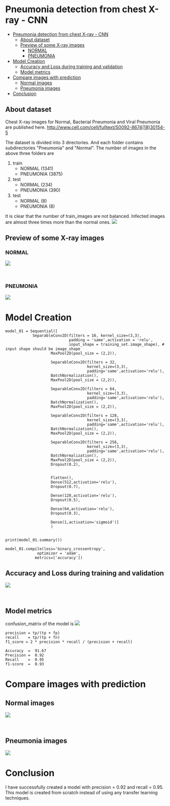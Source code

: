 # Pneumonia detection from chest X-ray - CNN

- [Pneumonia detection from chest X-ray - CNN](#pneumonia-detection-from-chest-x-ray---cnn)
  - [About dataset](#about-dataset)
  - [Preview of some X-ray images](#preview-of-some-x-ray-images)
    - [NORMAL](#normal)
    - [PNEUMONIA](#pneumonia)
- [Model Creation](#model-creation)
  - [Accuracy and Loss during training and validation](#accuracy-and-loss-during-training-and-validation)
  - [Model metrics](#model-metrics)
- [Compare images with prediction](#compare-images-with-prediction)
  - [Normal images](#normal-images)
  - [Pneumonia images](#pneumonia-images)
- [Conclusion](#conclusion)


## About dataset

Chest X-ray images for Normal, Bacterial Pneumonia and Viral Pneumonia are published here.
http://www.cell.com/cell/fulltext/S0092-8674(18)30154-5


The dataset is divided into 3 directories.
And each folder contains subdirectories "Pneumonia" and "Normal". The number of images in the above three folders are

1. train
   - NORMAL (1341)
   - PNEUMONIA (3875)
2. test
   - NORMAL (234)
   - PNEUMONIA (390)
3. test
   - NORMAL (8)
   - PNEUMONIA (8)

It is clear that the number of train_images are not balanced. Infected images are almost three times more than the normal ones.
![](images/image_count.png)

## Preview of some X-ray images

### NORMAL
![](images/NORMAL.png)

<br>

### PNEUMONIA
![](images/PNEUMONIA.png)

# Model Creation
```
model_01 = Sequential([
            SeparableConv2D(filters = 16, kernel_size=(3,3),
                            padding = 'same',activation = 'relu',
                            input_shape = training_set.image_shape), # input shape should be image_shape
                    MaxPool2D(pool_size = (2,2)),

                    SeparableConv2D(filters = 32,
                                    kernel_size=(3,3),
                                    padding='same',activation='relu'),
                    BatchNormalization(),
                    MaxPool2D(pool_size = (2,2)),

                    SeparableConv2D(filters = 64,
                                    kernel_size=(3,3),
                                    padding='same',activation='relu'),
                    BatchNormalization(),
                    MaxPool2D(pool_size = (2,2)),

                    SeparableConv2D(filters = 128,
                                    kernel_size=(3,3),
                                    padding='same',activation='relu'),
                    BatchNormalization(),
                    MaxPool2D(pool_size = (2,2)),

                    SeparableConv2D(filters = 256,
                                    kernel_size=(3,3),
                                    padding='same',activation='relu'),
                    BatchNormalization(),
                    MaxPool2D(pool_size = (2,2)),
                    Dropout(0.2),


                    Flatten(),
                    Dense(512,activation='relu'),
                    Dropout(0.7),

                    Dense(128,activation='relu'),
                    Dropout(0.5),

                    Dense(64,activation='relu'),
                    Dropout(0.3),

                    Dense(1,activation='sigmoid')]
                    )


print(model_01.summary())

model_01.compile(loss='binary_crossentropy',
              optimizer = 'adam',
             metrics=['accuracy'])
```

## Accuracy and Loss during training and validation
![](images/cnn_pneumonia_model_02_weights.png)

<br>

## Model metrics
confusion_matrix of the model is 
![](images/confusion_matrix.png)

    precision = tp/(tp + fp)
    recall    = tp/(tp + fn)
    f1_score = 2 * precision * recall / (precision + recall)

    Accuracy  =  91.67
    Precision =  0.92
    Recall    =  0.95
    f1-score  =  0.93

# Compare images with prediction

## Normal images
![](images/Normal_predicted.png)

<br>

## Pneumonia images
![](images/pneumonia_predicted.png)

# Conclusion
I have successfully created a model with precision = 0.92 and recall = 0.95. This model is created from scratch instead of using any transfer learning techniques.